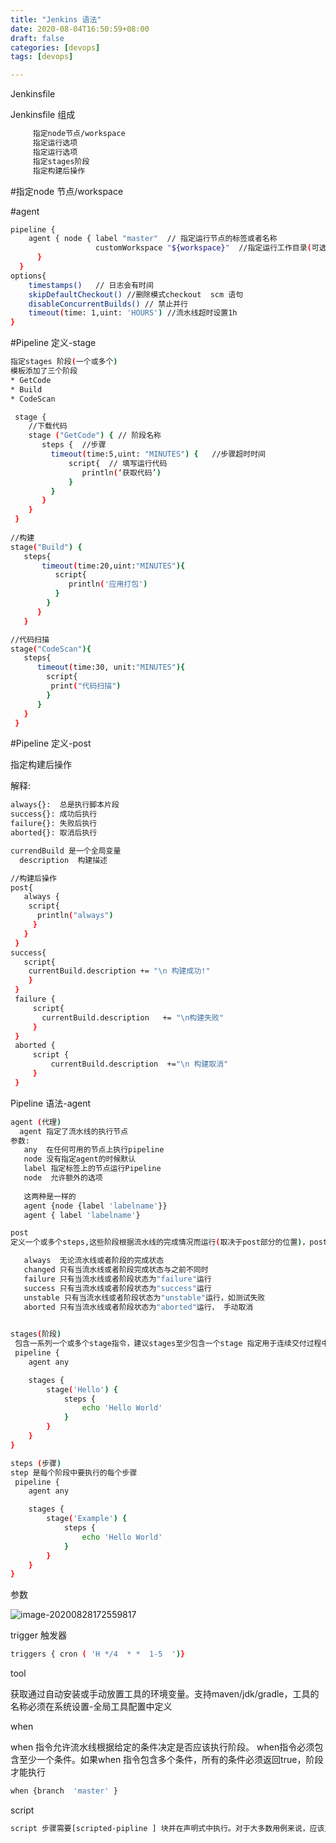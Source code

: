 ```yaml
---
title: "Jenkins 语法"
date: 2020-08-04T16:50:59+08:00
draft: false  
categories: [devops]
tags: [devops]

---
```


Jenkinsfile 

<!--more-->

Jenkinsfile 组成

```bash
     指定node节点/workspace 
     指定运行选项
     指定运行选项
     指定stages阶段
     指定构建后操作
```

#指定node 节点/workspace   

#agent

```bash 
pipeline {
    agent { node { label "master"  // 指定运行节点的标签或者名称   
                   customWorkspace "${workspace}"  //指定运行工作目录(可选)
      }
  }
options{
    timestamps()   // 日志会有时间
    skipDefaultCheckout() //删除模式checkout  scm 语句
    disableConcurrentBuilds() // 禁止并行
    timeout(time: 1,uint: 'HOURS') //流水线超时设置1h
}    
```
#Pipeline 定义-stage  

```bash
指定stages 阶段(一个或多个)
模板添加了三个阶段
* GetCode 
* Build 
* CodeScan 

 stage {
    //下载代码
    stage ("GetCode") { // 阶段名称
       steps {  //步骤
         timeout(time:5,uint: "MINUTES") {   //步骤超时时间
             script{  // 填写运行代码
                println(‘获取代码’)
             }
         }
       }
    }
 }
 
//构建
stage("Build") {
   steps{
       timeout(time:20,uint:"MINUTES"){
          script{
             println('应用打包')
          }
        }   
      }
   }

//代码扫描
stage("CodeScan"){
   steps{
      timeout(time:30, unit:"MINUTES"){
        script{
         print("代码扫描")
        }
      }
   } 
 }
```

#Pipeline 定义-post 

 指定构建后操作

解释:

```bash
always{}:  总是执行脚本片段
success{}: 成功后执行
failure{}: 失败后执行
aborted{}: 取消后执行

currendBuild 是一个全局变量
  description  构建描述
```

```bash
//构建后操作
post{
   always {
    script{
      println("always") 
     }
   }
 }
success{
   script{
    currentBuild.description += "\n 构建成功!"
    }
 }
 failure {
     script{
       currentBuild.description   += "\n构建失败"   
     }
 }
 aborted {
     script {
         currentBuild.description  +="\n 构建取消"
     }
 }
```

Pipeline  语法-agent  

```bash
agent (代理)
  agent 指定了流水线的执行节点
参数: 
   any  在任何可用的节点上执行pipeline
   node 没有指定agent的时候默认
   label 指定标签上的节点运行Pipeline 
   node  允许额外的选项
   
   这两种是一样的
   agent {node {label 'labelname'}}
   agent { label 'labelname'}   
```

```bash
post 
定义一个或多个steps,这些阶段根据流水线的完成情况而运行(取决于post部分的位置)，post支持以下post-condition块中其中之一；always,changed,failure,success,unstable和aborted. 这些条件块允许在post 部分的步骤执行取决于流水线或阶段的完成状态

   always  无论流水线或者阶段的完成状态
   changed 只有当流水线或者阶段完成状态与之前不同时 
   failure 只有当流水线或者阶段状态为"failure"运行
   success 只有当流水线或者阶段状态为"success"运行
   unstable 只有当流水线或者阶段状态为"unstable"运行，如测试失败
   aborted 只有当流水线或者阶段状态为"aborted"运行， 手动取消
   
```

```bash
stages(阶段)
 包含一系列一个或多个stage指令，建议stages至少包含一个stage 指定用于连续交付过程中的每个离散部分，比如构建 测试  和部署
 pipeline {
    agent any

    stages {
        stage('Hello') {
            steps {
                echo 'Hello World'
            }
        }
    }
}
```

```bash
steps (步骤)
step 是每个阶段中要执行的每个步骤
 pipeline {
    agent any

    stages {
        stage('Example') {
            steps {
                echo 'Hello World'
            }
        }
    }
}
```

参数

![image-20200828172559817](https://xing-blog.oss-cn-beijing.aliyuncs.com/2020-08-28-092600.png)



trigger 触发器 

```bash
triggers { cron ( 'H */4  * *  1-5  ')}
```

tool 

获取通过自动安装或手动放置工具的环境变量。支持maven/jdk/gradle，工具的名称必须在系统设置-全局工具配置中定义  

when 

when 指令允许流水线根据给定的条件决定是否应该执行阶段。 when指令必须包含至少一个条件。如果when 指令包含多个条件，所有的条件必须返回true，阶段才能执行 

```bash
when {branch  'master' }
```

script 

```bash
script 步骤需要[scripted-pipline ] 块并在声明式中执行。对于大多数用例来说，应该声明式流水线中的"脚本"步骤是不必要的，但是它可以提供一个有用的"逃生出口"，非平凡的规模和/或复杂性的script 块应该被转移到共享库
```

















